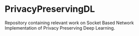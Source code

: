 # PrivacyPreservingDL
Repository containing relevant work on Socket Based Network Implementation of Privacy Preserving Deep Learning.
